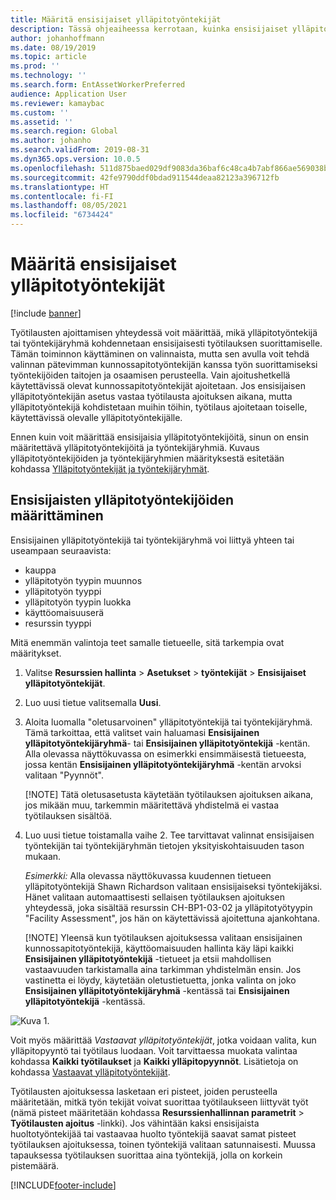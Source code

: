 ```yaml
---
title: Määritä ensisijaiset ylläpitotyöntekijät
description: Tässä ohjeaiheessa kerrotaan, kuinka ensisijaiset ylläpitopitotyöntekijät määritetään resurssien hallinnassa.
author: johanhoffmann
ms.date: 08/19/2019
ms.topic: article
ms.prod: ''
ms.technology: ''
ms.search.form: EntAssetWorkerPreferred
audience: Application User
ms.reviewer: kamaybac
ms.custom: ''
ms.assetid: ''
ms.search.region: Global
ms.author: johanho
ms.search.validFrom: 2019-08-31
ms.dyn365.ops.version: 10.0.5
ms.openlocfilehash: 511d875baed029df9083da36baf6c48ca4b7abf866ae569038b554bf594473c8
ms.sourcegitcommit: 42fe9790ddf0bdad911544deaa82123a396712fb
ms.translationtype: HT
ms.contentlocale: fi-FI
ms.lasthandoff: 08/05/2021
ms.locfileid: "6734424"
---
```

# <a name="set-up-preferred-maintenance-workers"></a>Määritä ensisijaiset ylläpitotyöntekijät

[!include [banner](../../includes/banner.md)]

 

Työtilausten ajoittamisen yhteydessä voit määrittää, mikä ylläpitotyöntekijä tai työntekijäryhmä kohdennetaan ensisijaisesti työtilauksen suorittamiselle. Tämän toiminnon käyttäminen on valinnaista, mutta sen avulla voit tehdä valinnan pätevimman kunnossapitotyöntekijän kanssa työn suorittamiseksi työntekijöiden taitojen ja osaamisen perusteella. Vain ajoitushetkellä käytettävissä olevat kunnossapitotyöntekijät ajoitetaan. Jos ensisijaisen ylläpitotyöntekijän asetus vastaa työtilausta ajoituksen aikana, mutta ylläpitotyöntekijä kohdistetaan muihin töihin, työtilaus ajoitetaan toiselle, käytettävissä olevalle ylläpitotyöntekijälle.

Ennen kuin voit määrittää ensisijaisia ylläpitotyöntekijöitä, sinun on ensin määritettävä ylläpitotyöntekijöitä ja työntekijäryhmiä. Kuvaus ylläpitotyöntekijöiden ja työntekijäryhmien määrityksestä esitetään kohdassa [Ylläpitotyöntekijät ja työntekijäryhmät](../setup-for-objects/workers-and-worker-groups.md).

## <a name="set-up-preferred-workers"></a>Ensisijaisten ylläpitotyöntekijöiden määrittäminen

Ensisijainen ylläpitotyöntekijä tai työntekijäryhmä voi liittyä yhteen tai useampaan seuraavista:

- kauppa  
- ylläpitotyön tyypin muunnos  
- ylläpitotyön tyyppi  
- ylläpitotyön tyypin luokka  
- käyttöomaisuuserä  
- resurssin tyyppi  

Mitä enemmän valintoja teet samalle tietueelle, sitä tarkempia ovat määritykset.

1. Valitse **Resurssien hallinta** > **Asetukset** > **työntekijät** > **Ensisijaiset ylläpitotyöntekijät**.

2. Luo uusi tietue valitsemalla **Uusi**.

3. Aloita luomalla "oletusarvoinen" ylläpitotyöntekijä tai työntekijäryhmä. Tämä tarkoittaa, että valitset vain haluamasi **Ensisijainen ylläpitotyöntekijäryhmä**- tai **Ensisijainen ylläpitotyöntekijä** -kentän. Alla olevassa näyttökuvassa on esimerkki ensimmäisestä tietueesta, jossa kentän **Ensisijainen ylläpitotyöntekijäryhmä** -kentän arvoksi valitaan "Pyynnöt".

    [!NOTE] Tätä oletusasetusta käytetään työtilauksen ajoituksen aikana, jos mikään muu, tarkemmin määritettävä yhdistelmä ei vastaa työtilauksen sisältöä.

4. Luo uusi tietue toistamalla vaihe 2. Tee tarvittavat valinnat ensisijaisen työntekijän tai työntekijäryhmän tietojen yksityiskohtaisuuden tason mukaan. 

    *Esimerkki:* Alla olevassa näyttökuvassa kuudennen tietueen ylläpitotyöntekijä Shawn Richardson valitaan ensisijaiseksi työntekijäksi. Hänet valitaan automaattisesti sellaisen työtilauksen ajoituksen yhteydessä, joka sisältää resurssin CH-BP1-03-02 ja ylläpitotyötyypin "Facility Assessment", jos hän on käytettävissä ajoitettuna ajankohtana.

    [!NOTE] Yleensä kun työtilauksen ajoituksessa valitaan ensisijainen kunnossapitotyöntekijä, käyttöomaisuuden hallinta käy läpi kaikki **Ensisijainen ylläpitotyöntekijä** -tietueet ja etsii mahdollisen vastaavuuden tarkistamalla aina tarkimman yhdistelmän ensin. Jos vastinetta ei löydy, käytetään oletustietuetta, jonka valinta on joko **Ensisijainen ylläpitotyöntekijäryhmä** -kentässä tai **Ensisijainen ylläpitotyöntekijä** -kentässä.

![Kuva 1.](media/02-work-order-scheduling.png)

Voit myös määrittää *Vastaavat ylläpitotyöntekijät*, jotka voidaan valita, kun ylläpitopyyntö tai työtilaus luodaan. Voit tarvittaessa muokata valintaa kohdassa **Kaikki työtilaukset** ja **Kaikki ylläpitopyynnöt**. Lisätietoja on kohdassa [Vastaavat ylläpitotyöntekijät](../setup-for-maintenance-requests/responsible-workers.md).

Työtilausten ajoituksessa lasketaan eri pisteet, joiden perusteella määritetään, mitkä työn tekijät voivat suorittaa työtilaukseen liittyvät työt (nämä pisteet määritetään kohdassa **Resurssienhallinnan parametrit** > **Työtilausten ajoitus** -linkki). Jos vähintään kaksi ensisijaista huoltotyöntekijää tai vastaavaa huolto työntekijä saavat samat pisteet työtilauksen ajoituksessa, toinen työntekijä valitaan satunnaisesti. Muussa tapauksessa työtilauksen suorittaa aina työntekijä, jolla on korkein pistemäärä.



[!INCLUDE[footer-include](../../../includes/footer-banner.md)]